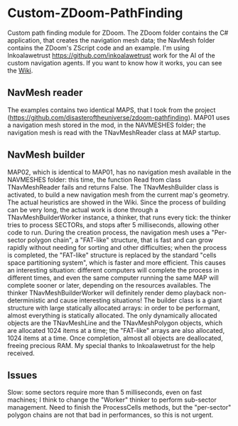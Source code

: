 # Custom-ZDoom-PathFinding
Custom path finding module for ZDoom.
The ZDoom folder contains the C# application, that creates the navigation mesh data; the NavMesh folder contains the ZDoom's ZScript code and an example.
I'm using Inkoalawetrust <https://github.com/inkoalawetrust> work for the AI of the custom navigation agents.
If you want to know how it works, you can see the [Wiki](https://github.com/StefanoP85/Custom-ZDoom-PathFinding/wiki).

## NavMesh reader
The examples contains two identical MAPS, that I took from the project (https://github.com/disasteroftheuniverse/zdoom-pathfinding).
MAP01 uses a navigation mesh stored in the mod, in the NAVMESHES folder; the navigation mesh is read with the TNavMeshReader class at MAP startup.

## NavMesh builder
MAP02, which is identical to MAP01, has no navigation mesh available in the NAVMESHES folder: this time, the function Read from class TNavMeshReader fails and returns False.
The TNavMeshBuilder class is activated, to build a new navigation mesh from the current map's geometry. The actual heuristics are showed in the Wiki.
Since the process of building can be very long, the actual work is done through a TNavMeshBuilderWorker instance, a thinker, that runs every tick: the thinker tries to process SECTORs, and stops after 5 milliseconds, allowing other code to run. During the creation process, the navigation mesh uses a "Per-sector polygon chain", a "FAT-like" structure, that is fast and can grow rapidly without needing for sorting and other difficulties; when the process is completed, the "FAT-like" structure is replaced by the standard "cells space partitioning system", which is faster and more efficient.
This causes an interesting situation: different computers will complete the process in different times, and even the same computer running the same MAP will complete sooner or later, depending on the resources availables. The thinker TNavMeshBuilderWorker will definitely render demo playback non-deterministic and cause interesting situations!
The builder class is a giant structure with large statically allocated arrays: in order to be performant, almost everything is statically allocated. The only dynamically allocated objects are the TNavMeshLine and the TNavMeshPolygon objects, which are allocated 1024 items at a time; the "FAT-like" arrays are also allocated, 1024 items at a time. Once completion, almost all objects are deallocated, freeing precious RAM.
My special thanks to Inkoalawetrust for the help received.

## Issues
Slow: some sectors require more than 5 milliseconds, even on fast machines; I think to change the "Worker" thinker to perform sub-sector management.
Need to finish the ProcessCells methods, but the "per-sector" polygon chains are not that bad in performances, so this is not urgent.
